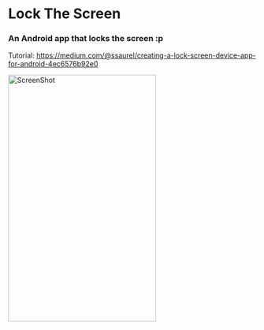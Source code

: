 # Lock The Screen

### An Android app that locks the screen :p

Tutorial:
https://medium.com/@ssaurel/creating-a-lock-screen-device-app-for-android-4ec6576b92e0

<img src="https://dl2.pushbulletusercontent.com/qQQqS0jDGymDZ5JF8uGY63MfkUUGNS8h/Screenshot_20180825-214654.png" width=300 height=500 alt="ScreenShot"/>

